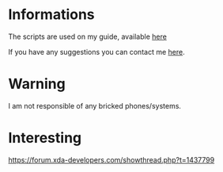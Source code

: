 # Informations
The scripts are used on my guide, available [here](https://docs.google.com/document/d/1jLgMX_4OW_Sf7leqIPRvkGT005uDfY9LrJgSDsrq3cY/edit?usp=drivesdk)

If you have any suggestions you can contact me [here](http://twitter.com/mindh4x).

# Warning
I am not responsible of any bricked phones/systems.

# Interesting
https://forum.xda-developers.com/showthread.php?t=1437799
